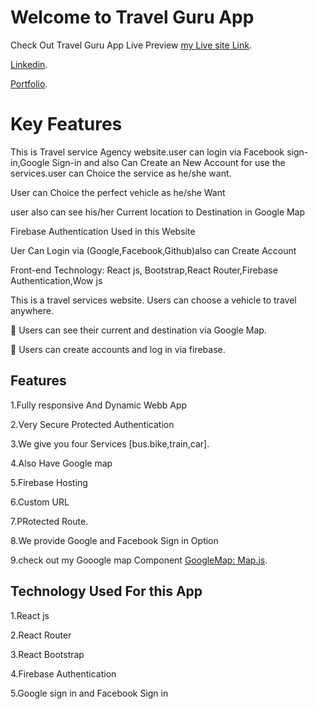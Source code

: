 # Welcome to Travel Guru App

Check Out Travel Guru App Live Preview [my Live site Link](https://react-authh.web.app/).

[Linkedin](https://www.linkedin.com/in/gias-uddin-4167181b5//).

[Portfolio](https://gias-uddin.web.app/).

# Key Features
 
 This is Travel service Agency website.user can login via Facebook sign-in,Google Sign-in and also Can Create an New Account for use the services.user can Choice the service as he/she want.

User can Choice the perfect vehicle as he/she Want

user also can see his/her Current location to Destination in Google Map

Firebase Authentication Used in this Website

Uer Can Login via (Google,Facebook,Github)also can Create Account

Front-end Technology: React js, Bootstrap,React Router,Firebase Authentication,Wow js
 
 This is a travel services website. Users can choose a vehicle to travel 
anywhere. 

 Users can see their current and destination via Google Map. 

 Users can create accounts and log in via firebase. 

## Features

1.Fully responsive And Dynamic Webb App

2.Very Secure Protected  Authentication

3.We give you four Services [bus.bike,train,car].

4.Also Have Google map 

5.Firebase Hosting 

6.Custom URL

7.PRotected Route.

8.We provide Google and Facebook Sign in Option

9.check out my Gooogle map Component [GoogleMap: Map.js](https://github.com/Porgramming-Hero-web-course/react-auth-gias-uddin-swe/blob/main/src/components/GoogleMap/Map.js).

## Technology Used For this App

1.React js

2.React Router

3.React Bootstrap

4.Firebase Authentication

5.Google sign in and Facebook Sign in 



